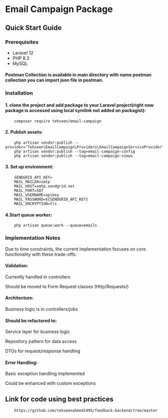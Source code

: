 # Email Campaign Package
## Quick Start Guide
### Prerequisites
- Laravel 12
- PHP 8.3
- MySQL

#### Postman Collection is available in main directory with name postman collection you can import json file in postman.


### Installation
#### 1. clone the project and add package to your Laravel project(right now package is accessed using local symlink not added on packagist):
        composer require tehseen/email-campaign
#### 2. Publish assets:
        php artisan vendor:publish --provider="Tehseen\EmailCampaign\Providers\EmailCampaignServiceProvider"
        php artisan vendor:publish --tag=email-campaign-config
        php artisan vendor:publish --tag=email-campaign-views

#### 3. Set up environment:
        SENDGRID_API_KEY=
        MAIL_MAILER=smtp
        MAIL_HOST=smtp.sendgrid.net
        MAIL_PORT=587
        MAIL_USERNAME=apikey
        MAIL_PASSWORD=${SENDGRID_API_KEY}
        MAIL_ENCRYPTION=tls
#### 4.Start queue worker:
        php artisan queue:work --queue=emails

### Implementation Notes
Due to time constraints, the current implementation focuses on core functionality with these trade-offs:

#### Validation:

Currently handled in controllers

Should be moved to Form Request classes (Http/Requests/)

#### Architecture:

Business logic is in controllers/jobs

#### Should be refactored to:

Service layer for business logic

Repository pattern for data access

DTOs for request/response handling

#### Error Handling:
Basic exception handling implemented

Could be enhanced with custom exceptions

## Link for code using best practices
        https://github.com/tehseenahmed1995/feedback-backend/tree/master